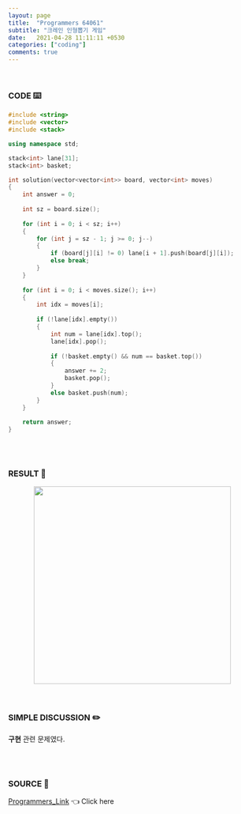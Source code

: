 ```yaml
---
layout: page
title:  "Programmers 64061"
subtitle: "크레인 인형뽑기 게임"
date:   2021-04-28 11:11:11 +0530
categories: ["coding"]
comments: true
---
```


<br>

### CODE ⌨️

```c++
#include <string>
#include <vector>
#include <stack>

using namespace std;

stack<int> lane[31];
stack<int> basket;

int solution(vector<vector<int>> board, vector<int> moves)
{
    int answer = 0;
    
    int sz = board.size();
    
    for (int i = 0; i < sz; i++)
    {
        for (int j = sz - 1; j >= 0; j--)
        {
            if (board[j][i] != 0) lane[i + 1].push(board[j][i]);
            else break;
        }
    }
    
    for (int i = 0; i < moves.size(); i++)
    {
        int idx = moves[i];
        
        if (!lane[idx].empty())
        {
            int num = lane[idx].top();
            lane[idx].pop();
            
            if (!basket.empty() && num == basket.top())
            {
                answer += 2;
                basket.pop();
            }
            else basket.push(num);
        }
    }
    
    return answer;
}
```  

<br>
<br>

### RESULT 💛

<img src="{{ '/assets/programmers/p64061r.jpg' }}" style="width: 400px; height: auto; margin-left: auto; margin-right: auto; display: block;">  

<br>
<br>

### SIMPLE DISCUSSION ✏️

**구현** 관련 문제였다.  

<br>
<br>

### SOURCE 💎

[Programmers_Link][link] 👈 Click here  

<br>

<script src="https://utteranc.es/client.js"
        repo="DCherish/DCherish.github.io"
        issue-term="pathname"
        theme="boxy-light"
        crossorigin="anonymous"
        async>
</script>

[link]: https://programmers.co.kr/learn/courses/30/lessons/64061